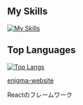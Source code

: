 ## My Skills
[![My Skills](https://skillicons.dev/icons?i=js,ts,html,css,bootstrap,tailwind,react,nextjs,nodejs,vercel,c,cs,cpp,unity,discord,docker,github,gmail,linux,py,pytorch,vscode)](https://skillicons.dev)

## Top Languages
[![Top Langs](https://github-readme-stats.vercel.app/api/top-langs/?username=Mura-Tomo)](https://github.com/anuraghazra/github-readme-stats)

<a href="https://github.com/Mura-Tomo/enigma-website">enigma-website</a>
<p>Reactのフレームワーク</p>
